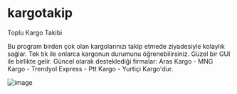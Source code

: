 # kargotakip
Toplu Kargo Takibi

Bu program birden çok olan kargolarınızı takip etmede ziyadesiyle kolaylık sağlar.
Tek tık ile onlarca kargonun durumunu öğrenebilirsiniz.
Güzel bir GUI ile birlikte gelir.
Güncel olarak desteklediği firmalar:
Aras Kargo - MNG Kargo - Trendyol Express - Ptt Kargo - Yurtiçi Kargo'dur.


![image](https://github.com/kustahblack/kargotakip/assets/120109766/f6be7bb3-fbe5-4041-af8d-2f8a1f28d01a)
